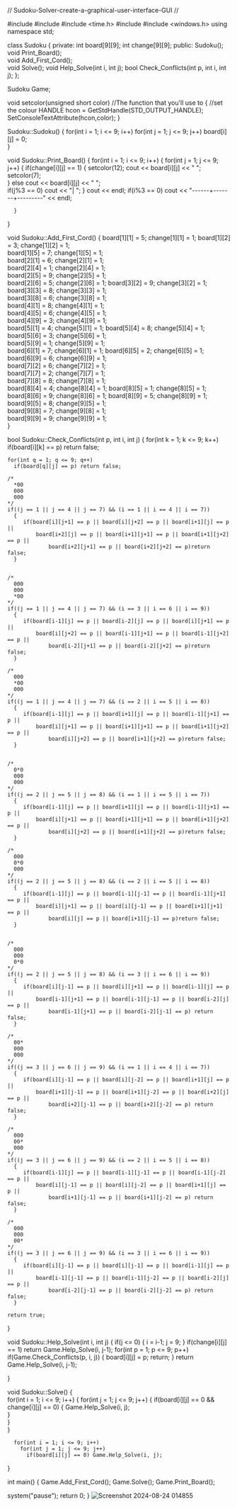 // Sudoku-Solver-create-a-graphical-user-interface-GUI //

#include <iostream>
#include <iomanip>
#include <time.h>
#include <cstdlib>
#include <windows.h>
using namespace std;

class Sudoku
  {
    private:
    int board[9][9];
    int change[9][9];
    public:
    Sudoku();
    void Print_Board();  
    void Add_First_Cord();  
    void Solve();
    void Help_Solve(int i, int j);
    bool Check_Conflicts(int p, int i, int j);
  };

Sudoku Game;  

void setcolor(unsigned short color)                 //The function that you'll use to
{                                                   //set the colour
    HANDLE hcon = GetStdHandle(STD_OUTPUT_HANDLE);
    SetConsoleTextAttribute(hcon,color);
}

Sudoku::Sudoku()
  {
    for(int i = 1; i <= 9; i++)
      for(int j = 1; j <= 9; j++)
        board[i][j] = 0;            
  }

void Sudoku::Print_Board()
  {
    for(int i = 1; i <= 9; i++)
      {
        for(int j = 1; j <= 9; j++)
          {
            if(change[i][j] == 1) 
              {
                setcolor(12);
                cout << board[i][j] << " ";
                setcolor(7);           
              }
              else cout << board[i][j] << " ";  
              if(j%3 == 0) cout << "| ";
          }
        cout << endl;
        if(i%3 == 0) cout << "------+-------+---------" << endl;

      }                    
  }

void Sudoku::Add_First_Cord()
  {
    board[1][1] = 5; change[1][1] = 1;
    board[1][2] = 3; change[1][2] = 1;     
    board[1][5] = 7; change[1][5] = 1;      
    board[2][1] = 6; change[2][1] = 1;  
    board[2][4] = 1; change[2][4] = 1;       
    board[2][5] = 9; change[2][5] = 1;  
    board[2][6] = 5; change[2][6] = 1; 
    board[3][2] = 9; change[3][2] = 1;      
    board[3][3] = 8; change[3][3] = 1;   
    board[3][8] = 6; change[3][8] = 1;     
    board[4][1] = 8; change[4][1] = 1;    
    board[4][5] = 6; change[4][5] = 1;    
    board[4][9] = 3; change[4][9] = 1;    
    board[5][1] = 4; change[5][1] = 1; 
    board[5][4] = 8; change[5][4] = 1;  
    board[5][6] = 3; change[5][6] = 1;  
    board[5][9] = 1; change[5][9] = 1;   
    board[6][1] = 7; change[6][1] = 1; 
    board[6][5] = 2; change[6][5] = 1;   
    board[6][9] = 6; change[6][9] = 1;  
    board[7][2] = 6; change[7][2] = 1;  
    board[7][7] = 2; change[7][7] = 1;  
    board[7][8] = 8; change[7][8] = 1;  
    board[8][4] = 4; change[8][4] = 1; 
    board[8][5] = 1; change[8][5] = 1;   
    board[8][6] = 9; change[8][6] = 1; 
    board[8][9] = 5; change[8][9] = 1;   
    board[9][5] = 8; change[9][5] = 1;  
    board[9][8] = 7; change[9][8] = 1;  
    board[9][9] = 9; change[9][9] = 1;  
  }

bool Sudoku::Check_Conflicts(int p, int i, int j)
  {
    for(int k = 1; k <= 9; k++)
      if(board[i][k] == p) return false;

    for(int q = 1; q <= 9; q++)
      if(board[q][j] == p) return false;

    /*
      *00
      000
      000
    */
    if((j == 1 || j == 4 || j == 7) && (i == 1 || i == 4 || i == 7))
      {
         if(board[i][j+1] == p || board[i][j+2] == p || board[i+1][j] == p || 
             board[i+2][j] == p || board[i+1][j+1] == p || board[i+1][j+2] == p || 
                 board[i+2][j+1] == p || board[i+2][j+2] == p)return false;     
      } 


    /*
      000
      000
      *00
    */  
    if((j == 1 || j == 4 || j == 7) && (i == 3 || i == 6 || i == 9))
      {
         if(board[i-1][j] == p || board[i-2][j] == p || board[i][j+1] == p || 
             board[i][j+2] == p || board[i-1][j+1] == p || board[i-1][j+2] == p || 
                 board[i-2][j+1] == p || board[i-2][j+2] == p)return false;   
      }

    /*
      000
      *00
      000
    */            
    if((j == 1 || j == 4 || j == 7) && (i == 2 || i == 5 || i == 8))
      {
         if(board[i-1][j] == p || board[i+1][j] == p || board[i-1][j+1] == p || 
             board[i][j+1] == p || board[i+1][j+1] == p || board[i+1][j+2] == p || 
                 board[i][j+2] == p || board[i+1][j+2] == p)return false;  
      } 


    /*
      0*0
      000
      000
    */            
    if((j == 2 || j == 5 || j == 8) && (i == 1 || i == 5 || i == 7))
      {
         if(board[i-1][j] == p || board[i+1][j] == p || board[i-1][j+1] == p || 
             board[i][j+1] == p || board[i+1][j+1] == p || board[i+1][j+2] == p || 
                 board[i][j+2] == p || board[i+1][j+2] == p)return false;  
      }

    /*
      000
      0*0
      000
    */            
    if((j == 2 || j == 5 || j == 8) && (i == 2 || i == 5 || i == 8))
      {
         if(board[i-1][j] == p || board[i-1][j-1] == p || board[i-1][j+1] == p || 
             board[i][j+1] == p || board[i][j-1] == p || board[i+1][j+1] == p || 
                 board[i][j] == p || board[i+1][j-1] == p)return false;  
      }


    /*
      000
      000
      0*0
    */            
    if((j == 2 || j == 5 || j == 8) && (i == 3 || i == 6 || i == 9))
      {
         if(board[i][j-1] == p || board[i][j+1] == p || board[i-1][j] == p || 
             board[i-1][j+1] == p || board[i-1][j-1] == p || board[i-2][j] == p || 
                 board[i-1][j+1] == p || board[i-2][j-1] == p) return false;  
      }  

    /*
      00*
      000
      000
    */            
    if((j == 3 || j == 6 || j == 9) && (i == 1 || i == 4 || i == 7))
      {
         if(board[i][j-1] == p || board[i][j-2] == p || board[i+1][j] == p || 
             board[i+1][j-1] == p || board[i+1][j-2] == p || board[i+2][j] == p || 
                 board[i+2][j-1] == p || board[i+2][j-2] == p) return false;  
      } 

    /*
      000
      00*
      000
    */            
    if((j == 3 || j == 6 || j == 9) && (i == 2 || i == 5 || i == 8))
      {
         if(board[i-1][j] == p || board[i-1][j-1] == p || board[i-1][j-2] == p || 
             board[i][j-1] == p || board[i][j-2] == p || board[i+1][j] == p || 
                 board[i+1][j-1] == p || board[i+1][j-2] == p) return false;  
      }

    /*
      000
      000
      00*
    */            
    if((j == 3 || j == 6 || j == 9) && (i == 3 || i == 6 || i == 9))
      {
         if(board[i][j-1] == p || board[i][j-1] == p || board[i-1][j] == p || 
             board[i-1][j-1] == p || board[i-1][j-2] == p || board[i-2][j] == p || 
                 board[i-2][j-1] == p || board[i-2][j-2] == p) return false;  
      }      

    return true;                          
  }

void Sudoku::Help_Solve(int i, int j)
  {
    if(j <= 0) 
      {
        i = i-1;
        j = 9;
      }
    if(change[i][j] == 1) return Game.Help_Solve(i, j-1);
    for(int p = 1; p <= 9; p++)
      if(Game.Check_Conflicts(p, i, j)) 
        {
          board[i][j] = p;
          return;
        }
    return Game.Help_Solve(i, j-1);

  }

void Sudoku::Solve()
  {                          
      for(int i = 1; i <= 9; i++)
        {
          for(int j = 1; j <= 9; j++)
            {
              if(board[i][j] == 0 && change[i][j] == 0)
                {
                  Game.Help_Solve(i, j);           
                }      
            }      
        }

      for(int i = 1; i <= 9; i++)
        for(int j = 1; j <= 9; j++)
          if(board[i][j] == 0) Game.Help_Solve(i, j);

  }


int main()
{
  Game.Add_First_Cord();
  Game.Solve();
  Game.Print_Board();  

  system("pause");
  return 0;
}
 ![Screenshot 2024-08-24 014855](https://github.com/user-attachments/assets/e12c5d17-d683-4986-96c5-e91c4fb9a066)
